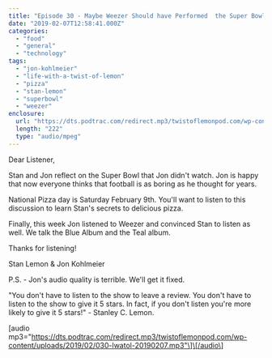 ```yaml
---
title: "Episode 30 - Maybe Weezer Should have Performed  the Super Bowl Halftime Show"
date: "2019-02-07T12:58:41.000Z"
categories: 
  - "food"
  - "general"
  - "technology"
tags: 
  - "jon-kohlmeier"
  - "life-with-a-twist-of-lemon"
  - "pizza"
  - "stan-lemon"
  - "superbowl"
  - "weezer"
enclosure: 
  url: "https://dts.podtrac.com/redirect.mp3/twistoflemonpod.com/wp-content/uploads/2019/02/030-lwatol-20190207.mp3"
  length: "222"
  type: "audio/mpeg"
---
```


Dear Listener,

Stan and Jon reflect on the Super Bowl that Jon didn't watch. Jon is happy that now everyone thinks that football is as boring as he thought for years.

National Pizza day is Saturday February 9th. You'll want to listen to this discussion to learn Stan's secrets to delicious pizza.

Finally, this week Jon listened to Weezer and convinced Stan to listen as well. We talk the Blue Album and the Teal album.

Thanks for listening!

Stan Lemon & Jon Kohlmeier

P.S. - Jon's audio quality is terrible. We'll get it fixed.

"You don't have to listen to the show to leave a review. You don't have to listen to the show to give it 5 stars. In fact, if you don't listen you're more likely to give it 5 stars!" - Stanley C. Lemon.

\[audio mp3="https://dts.podtrac.com/redirect.mp3/twistoflemonpod.com/wp-content/uploads/2019/02/030-lwatol-20190207.mp3"\]\[/audio\]
